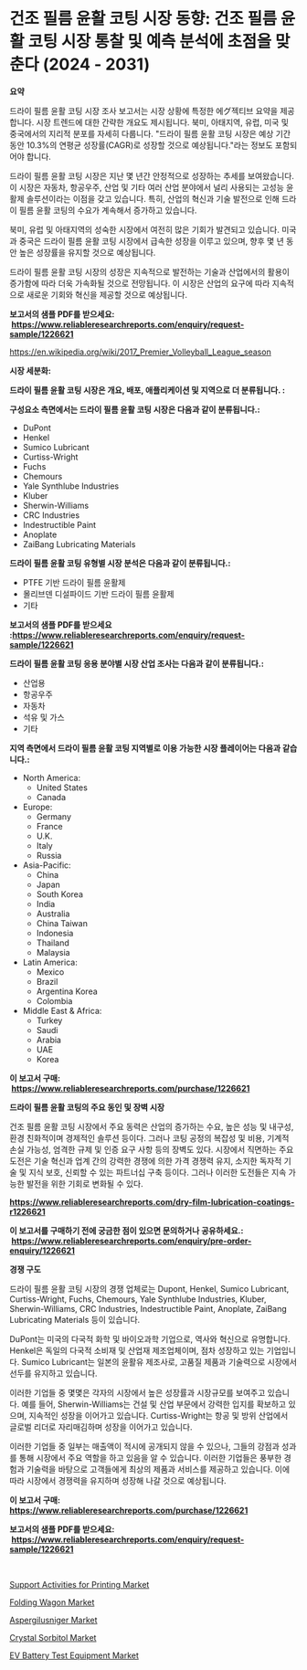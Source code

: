 <p><h1>건조 필름 윤활 코팅 시장 동향: 건조 필름 윤활 코팅 시장 통찰 및 예측 분석에 초점을 맞춘다 (2024 - 2031)</h1></p><p><strong>요약</strong></p>
<p><p>드라이 필름 윤활 코팅 시장 조사 보고서는 시장 상황에 특정한 에グ젝티브 요약을 제공합니다. 시장 트렌드에 대한 간략한 개요도 제시됩니다. 북미, 아태지역, 유럽, 미국 및 중국에서의 지리적 분포를 자세히 다룹니다. "드라이 필름 윤활 코팅 시장은 예상 기간 동안 10.3%의 연평균 성장률(CAGR)로 성장할 것으로 예상됩니다."라는 정보도 포함되어야 합니다.</p><p>드라이 필름 윤활 코팅 시장은 지난 몇 년간 안정적으로 성장하는 추세를 보여왔습니다. 이 시장은 자동차, 항공우주, 산업 및 기타 여러 산업 분야에서 널리 사용되는 고성능 윤활제 솔루션이라는 이점을 갖고 있습니다. 특히, 산업의 혁신과 기술 발전으로 인해 드라이 필름 윤활 코팅의 수요가 계속해서 증가하고 있습니다.</p><p>북미, 유럽 및 아태지역의 성숙한 시장에서 여전히 많은 기회가 발견되고 있습니다. 미국과 중국은 드라이 필름 윤활 코팅 시장에서 급속한 성장을 이루고 있으며, 향후 몇 년 동안 높은 성장률을 유지할 것으로 예상됩니다.</p><p>드라이 필름 윤활 코팅 시장의 성장은 지속적으로 발전하는 기술과 산업에서의 활용이 증가함에 따라 더욱 가속화될 것으로 전망됩니다. 이 시장은 산업의 요구에 따라 지속적으로 새로운 기회와 혁신을 제공할 것으로 예상됩니다.</p></p>
<p><strong>보고서의 샘플 PDF를 받으세요: &nbsp;<a href="https://www.reliableresearchreports.com/enquiry/request-sample/1226621">https://www.reliableresearchreports.com/enquiry/request-sample/1226621</a></strong></p>
<p><a href="https://en.wikipedia.org/wiki/2017_Premier_Volleyball_League_season">https://en.wikipedia.org/wiki/2017_Premier_Volleyball_League_season</a></p>
<p><strong>시장 세분화:</strong></p>
<p><strong> 드라이 필름 윤활 코팅 시장은 개요, 배포, 애플리케이션 및 지역으로 더 분류됩니다. :</strong></p>
<p><strong>구성요소 측면에서는 드라이 필름 윤활 코팅 시장은 다음과 같이 분류됩니다.:</strong></p>
<p><ul><li>DuPont</li><li>Henkel</li><li>Sumico Lubricant</li><li>Curtiss-Wright</li><li>Fuchs</li><li>Chemours</li><li>Yale Synthlube Industries</li><li>Kluber</li><li>Sherwin-Williams</li><li>CRC Industries</li><li>Indestructible Paint</li><li>Anoplate</li><li>ZaiBang Lubricating Materials</li></ul></p>
<p><strong> 드라이 필름 윤활 코팅 유형별 시장 분석은 다음과 같이 분류됩니다.:</strong></p>
<p><ul><li>PTFE 기반 드라이 필름 윤활제</li><li>몰리브덴 디설파이드 기반 드라이 필름 윤활제</li><li>기타</li></ul></p>
<p><strong>보고서의 샘플 PDF를 받으세요 :<a href="https://www.reliableresearchreports.com/enquiry/request-sample/1226621">https://www.reliableresearchreports.com/enquiry/request-sample/1226621</a></strong></p>
<p><strong> 드라이 필름 윤활 코팅 응용 분야별 시장 산업 조사는 다음과 같이 분류됩니다.:</strong></p>
<p><ul><li>산업용</li><li>항공우주</li><li>자동차</li><li>석유 및 가스</li><li>기타</li></ul></p>
<p><strong>지역 측면에서 드라이 필름 윤활 코팅 지역별로 이용 가능한 시장 플레이어는 다음과 같습니다.:</strong></p>
<p><ul>
    <li>
        North America:
        <ul>
            <li>United States</li>
            <li>Canada</li>
        </ul>
    </li>
    <li>
        Europe:
        <ul>
            <li>Germany</li>
            <li>France</li>
            <li>U.K.</li>
            <li>Italy</li>
            <li>Russia</li>
        </ul>
    </li>
    <li>
        Asia-Pacific:
        <ul>
            <li>China</li>
            <li>Japan</li>
            <li>South Korea</li>
            <li>India</li>
            <li>Australia</li>
            <li>China Taiwan</li>
            <li>Indonesia</li>
            <li>Thailand</li>
            <li>Malaysia</li>
        </ul>
    </li>
    <li>
        Latin America:
        <ul>
            <li>Mexico</li>
            <li>Brazil</li>
            <li>Argentina Korea</li>
            <li>Colombia</li>
        </ul>
    </li>
    <li>
        Middle East & Africa:
        <ul>
            <li>Turkey</li>
            <li>Saudi</li>
            <li>Arabia</li>
            <li>UAE</li>
            <li>Korea</li>
        </ul>
    </li>
    </ul></p>
<p><strong>이 보고서 구매: &nbsp;<a href="https://www.reliableresearchreports.com/purchase/1226621">https://www.reliableresearchreports.com/purchase/1226621</a></strong></p>
<p><strong>드라이 필름 윤활 코팅의 주요 동인 및 장벽 시장</strong></p>
<p><p>건조 필름 윤활 코팅 시장에서 주요 동력은 산업의 증가하는 수요, 높은 성능 및 내구성, 환경 친화적이며 경제적인 솔루션 등이다. 그러나 코팅 공정의 복잡성 및 비용, 기계적 손실 가능성, 엄격한 규제 및 인증 요구 사항 등의 장벽도 있다. 시장에서 직면하는 주요 도전은 기술 혁신과 업계 간의 강력한 경쟁에 의한 가격 경쟁력 유지, 소지한 독자적 기술 및 지식 보호, 신뢰할 수 있는 파트너십 구축 등이다. 그러나 이러한 도전들은 지속 가능한 발전을 위한 기회로 변화될 수 있다.</p></p>
<p><strong><a href="https://www.reliableresearchreports.com/dry-film-lubrication-coatings-r1226621">https://www.reliableresearchreports.com/dry-film-lubrication-coatings-r1226621</a></strong></p>
<p><strong>이 보고서를 구매하기 전에 궁금한 점이 있으면 문의하거나 공유하세요.: &nbsp;<a href="https://www.reliableresearchreports.com/enquiry/pre-order-enquiry/1226621">https://www.reliableresearchreports.com/enquiry/pre-order-enquiry/1226621</a></strong></p>
<p><strong>경쟁 구도</strong></p>
<p><p>드라이 필름 윤활 코팅 시장의 경쟁 업체로는 Dupont, Henkel, Sumico Lubricant, Curtiss-Wright, Fuchs, Chemours, Yale Synthlube Industries, Kluber, Sherwin-Williams, CRC Industries, Indestructible Paint, Anoplate, ZaiBang Lubricating Materials 등이 있습니다. </p><p>DuPont는 미국의 다국적 화학 및 바이오과학 기업으로, 역사와 혁신으로 유명합니다. Henkel은 독일의 다국적 소비재 및 산업재 제조업체이며, 점차 성장하고 있는 기업입니다. Sumico Lubricant는 일본의 윤활유 제조사로, 고품질 제품과 기술력으로 시장에서 선두를 유지하고 있습니다.</p><p>이러한 기업들 중 몇몇은 각자의 시장에서 높은 성장률과 시장규모를 보여주고 있습니다. 예를 들어, Sherwin-Williams는 건설 및 산업 부문에서 강력한 입지를 확보하고 있으며, 지속적인 성장을 이어가고 있습니다. Curtiss-Wright는 항공 및 방위 산업에서 글로벌 리더로 자리매김하며 성장을 이어가고 있습니다.</p><p>이러한 기업들 중 일부는 매출액이 적시에 공개되지 않을 수 있으나, 그들의 강점과 성과를 통해 시장에서 주요 역할을 하고 있음을 알 수 있습니다. 이러한 기업들은 풍부한 경험과 기술력을 바탕으로 고객들에게 최상의 제품과 서비스를 제공하고 있습니다. 이에 따라 시장에서 경쟁력을 유지하며 성장해 나갈 것으로 예상됩니다.</p></p>
<p><strong>이 보고서 구매: &nbsp; <a href="https://www.reliableresearchreports.com/purchase/1226621">https://www.reliableresearchreports.com/purchase/1226621</a></strong></p>
<p><strong>보고서의 샘플 PDF를 받으세요: &nbsp;<a href="https://www.reliableresearchreports.com/enquiry/request-sample/1226621">https://www.reliableresearchreports.com/enquiry/request-sample/1226621</a></strong><strong></strong></p>
<p>&nbsp;</p>
<p><p><a href="https://issuu.com/reportprime-2/docs/support-activities-for-printing-market-size-2030.p">Support Activities for Printing Market</a></p><p><a href="https://medium.com/@rasauncoleman20/an-in-depth-analysis-of-the-global-folding-wagon-market-scope-and-its-rapid-growing-8-cagr-43a5b3835d0e">Folding Wagon Market</a></p><p><a href="https://github.com/BryanLittlebXfbG/Market-Research-Report-List-1/blob/main/aspergilusniger-market.md">Aspergilusniger Market</a></p><p><a href="https://github.com/fxdvmliw90/Market-Research-Report-List-1/blob/main/crystal-sorbitol-market.md">Crystal Sorbitol Market</a></p><p><a href="https://www.linkedin.com/pulse/global-ev-battery-test-equipment-market-product-type-application-nwaxe?trackingId=8oRfBff2yiE3EgNINETIgw%3D%3D">EV Battery Test Equipment Market</a></p></p>